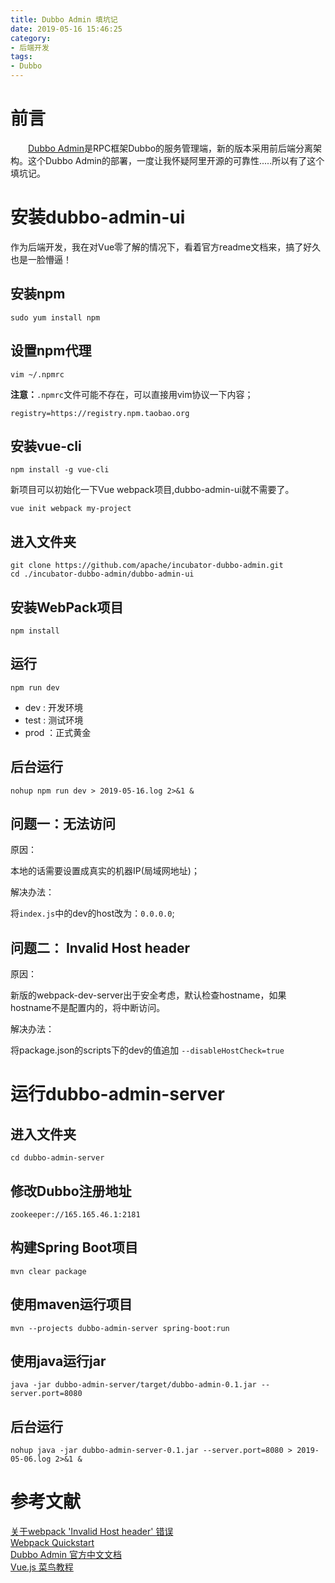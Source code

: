 ```yaml
---
title: Dubbo Admin 填坑记
date: 2019-05-16 15:46:25
category:
- 后端开发
tags:
- Dubbo
---
```


# 前言

&emsp;&emsp;[Dubbo Admin](https://github.com/apache/incubator-dubbo-admin)是RPC框架Dubbo的服务管理端，新的版本采用前后端分离架构。这个Dubbo Admin的部署，一度让我怀疑阿里开源的可靠性.....所以有了这个填坑记。

<!-- more -->

# 安装dubbo-admin-ui

作为后端开发，我在对Vue零了解的情况下，看着官方readme文档来，搞了好久也是一脸懵逼！

## 安装npm

```shell
sudo yum install npm
```

## 设置npm代理


```shell
vim ~/.npmrc
```
**注意：**`.npmrc`文件可能不存在，可以直接用vim协议一下内容；  

```shell
registry=https://registry.npm.taobao.org
```

## 安装vue-cli

```shell
npm install -g vue-cli
```

新项目可以初始化一下Vue webpack项目,dubbo-admin-ui就不需要了。  

```shell
vue init webpack my-project
```

## 进入文件夹

```shell
git clone https://github.com/apache/incubator-dubbo-admin.git
cd ./incubator-dubbo-admin/dubbo-admin-ui
```

## 安装WebPack项目

```shell
npm install
```

## 运行

```shell
npm run dev
```

- dev : 开发环境
- test : 测试环境
- prod ：正式黄金

## 后台运行

```shell
nohup npm run dev > 2019-05-16.log 2>&1 &
```

## 问题一：无法访问

原因：  

本地的话需要设置成真实的机器IP(局域网地址)；  

解决办法：  

将`index.js`中的dev的host改为：`0.0.0.0`;  


## 问题二： Invalid Host header

原因：  

新版的webpack-dev-server出于安全考虑，默认检查hostname，如果hostname不是配置内的，将中断访问。  

解决办法：  

将package.json的scripts下的dev的值追加 `--disableHostCheck=true`


# 运行dubbo-admin-server

## 进入文件夹

```shell
cd dubbo-admin-server
```

## 修改Dubbo注册地址

```shell
zookeeper://165.165.46.1:2181
```

## 构建Spring Boot项目

```shell
mvn clear package
```

## 使用maven运行项目

```shell
mvn --projects dubbo-admin-server spring-boot:run
```

## 使用java运行jar

```shell
java -jar dubbo-admin-server/target/dubbo-admin-0.1.jar --server.port=8080
```

## 后台运行

```shell
nohup java -jar dubbo-admin-server-0.1.jar --server.port=8080 > 2019-05-06.log 2>&1 &
```

# 参考文献

[关于webpack 'Invalid Host header' 错误](https://www.jianshu.com/p/111806476add)  
[Webpack Quickstart](http://vuejs-templates.github.io/webpack/)  
[Dubbo Admin 官方中文文档](https://github.com/apache/incubator-dubbo-admin/blob/develop/README_ZH.md)  
[Vue.js 菜鸟教程](https://www.runoob.com/vue2/vue-install.html)  